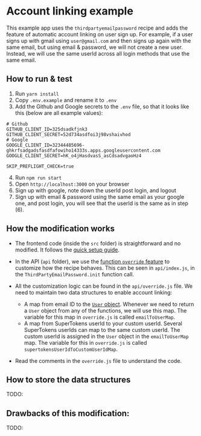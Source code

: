 # Account linking example

This example app uses the `thirdpartyemailpassword` recipe and adds the feature of automatic account linking on user sign up. For example, if a user signs up with gmail using `user@gmail.com` and then signs up again with the same email, but using email & password, we will not create a new user. Instead, we will use the same userId across all login methods that use the same email.

## How to run & test

1. Run `yarn install`
2. Copy `.env.example` and rename it to `.env`
3. Add the Github and Google secrets to the `.env` file, so that it looks like this (below are all example values):

```
# Github
GITHUB_CLIENT_ID=325dsadkfjnk3
GITHUB_CLIENT_SECRET=52d734asdfoi3j98vshaivhod
# Google
GOOGLE_CLIENT_ID=32344485696-ghkrfsadgadsfasdfafowiho14333s.apps.googleusercontent.com
GOOGLE_CLIENT_SECRET=hK_o4jHasdvasS_asCdsadvgaoHz4

SKIP_PREFLIGHT_CHECK=true
```

4. Run `npm run start`
5. Open `http://localhost:3000` on your browser
6. Sign up with google, note down the userId post login, and logout
7. Sign up with email & password using the same email as your google one, and post login, you will see that the userId is the same as in step (6).

## How the modification works

-   The frontend code (inside the `src` folder) is straightforward and no modified. It follows the [quick setup guide](https://supertokens.io/docs/thirdpartyemailpassword/quick-setup/frontend).

-   In the API (`api` folder), we use the [function `override` feature](https://supertokens.io/docs/thirdpartyemailpassword/advanced-customizations/backend-functions-override/about) to customize how the recipe behaves. This can be seen in `api/index.js`, in the `ThirdPartyEmailPassword.init` function call.

-   All the customization logic can be found in the `api/override.js` file. We need to maintain two data structures to enable account linking:

    -   A map from email ID to the [`User` object](https://supertokens.io/docs/nodejs/thirdpartyemailpassword/override/functions#supporting-types). Whenever we need to return a `User` object from any of the functions, we will use this map. The variable for this map in `override.js` is called `emailToUserMap`.
    -   A map from SuperTokens userId to your custom userId. Several SuperTokens userIds can map to the same custom userId. The custom userId is assigned in the `User` object in the `emailToUserMap` map. The variable for this in `override.js` is called `supertokensUserIdToCustomUserIdMap`.

-   Read the comments in the `override.js` file to understand the code.

## How to store the data structures

TODO:

## Drawbacks of this modification:

TODO:
